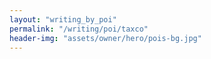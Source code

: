 ```yaml
---
layout: "writing_by_poi"
permalink: "/writing/poi/taxco"
header-img: "assets/owner/hero/pois-bg.jpg"
---
```

